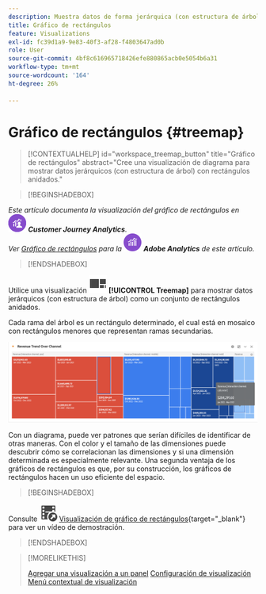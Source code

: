 ```yaml
---
description: Muestra datos de forma jerárquica (con estructura de árbol) como un conjunto de rectángulos anidados.
title: Gráfico de rectángulos
feature: Visualizations
exl-id: fc39d1a9-9e83-40f3-af28-f4803647ad0b
role: User
source-git-commit: 4bf8c616965718426efe880865acb0e5054b6a31
workflow-type: tm+mt
source-wordcount: '164'
ht-degree: 26%

---
```


# Gráfico de rectángulos {#treemap}

<!-- markdownlint-disable MD034 -->

>[!CONTEXTUALHELP]
>id="workspace_treemap_button"
>title="Gráfico de rectángulos"
>abstract="Cree una visualización de diagrama para mostrar datos jerárquicos (con estructura de árbol) con rectángulos anidados."

<!-- markdownlint-enable MD034 -->


>[!BEGINSHADEBOX]

_Este artículo documenta la visualización del gráfico de rectángulos en_ ![CustomerJourneyAnalytics](/help/assets/icons/CustomerJourneyAnalytics.svg) _**Customer Journey Analytics**._<br/>_Ver [Gráfico de rectángulos](https://experienceleague.adobe.com/en/docs/analytics/analyze/analysis-workspace/visualizations/treemap) para la_ ![versión de Adobe Analytics](/help/assets/icons/AdobeAnalytics.svg) _**Adobe Analytics** de este artículo._

>[!ENDSHADEBOX]


Utilice una visualización ![GraphTree](/help/assets/icons/GraphTree.svg) **[!UICONTROL Treemap]** para mostrar datos jerárquicos (con estructura de árbol) como un conjunto de rectángulos anidados.

Cada rama del árbol es un rectángulo determinado, el cual está en mosaico con rectángulos menores que representan ramas secundarias.

![Ejemplo de diagrama que muestra mosaicos de rectángulos más pequeños que representan ramas secundarias.](assets/treemap.png)

Con un diagrama, puede ver patrones que serían difíciles de identificar de otras maneras. Con el color y el tamaño de las dimensiones puede descubrir cómo se correlacionan las dimensiones y si una dimensión determinada es especialmente relevante. Una segunda ventaja de los gráficos de rectángulos es que, por su construcción, los gráficos de rectángulos hacen un uso eficiente del espacio.


>[!BEGINSHADEBOX]

Consulte ![VideoCheckedOut](/help/assets/icons/VideoCheckedOut.svg) [Visualización de gráfico de rectángulos](https://video.tv.adobe.com/v/334458/?quality=12&learn=on){target="_blank"} para ver un vídeo de demostración.

>[!ENDSHADEBOX]


>[!MORELIKETHIS]
>
>[Agregar una visualización a un panel](/help/analysis-workspace/visualizations/freeform-analysis-visualizations.md#add-visualizations-to-a-panel)
>[Configuración de visualización](/help/analysis-workspace/visualizations/freeform-analysis-visualizations.md#settings)
>[Menú contextual de visualización ](/help/analysis-workspace/visualizations/freeform-analysis-visualizations.md#context-menu)
>


